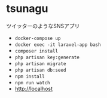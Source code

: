 # tsunagu

ツイッターのようなSNSアプリ

- `docker-compose up`
- `docker exec -it laravel-app bash`
- `composer install`
- `php artisan key:generate`
- `php artisan migrate`
- `php artisan db:seed`
- `npm install`
- `npm run watch`
- [http://localhost](http://localhost)